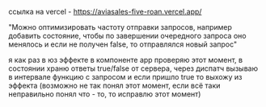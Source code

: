 ссылка на vercel - https://aviasales-five-roan.vercel.app/

"Можно оптимизировать частоту отправки запросов, например добавить состояние, чтобы по завершении очередного запроса оно менялось и если не получен false, то отправлялся новый запрос"

я как раз в юз эффекте в компоненте app проверяю этот момент, в состоянии храню ответы true/false от сервера, через диспатч вызываю в интервале функцию с запросом и если пришло true то выхожу из эффекта
(возможно не так понял этот момент, если всё таки неправильно понял что - то, то исправлю этот момент)
